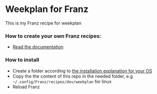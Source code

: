 # Weekplan for Franz
This is my Franz recipe for weekplan

### How to create your own Franz recipes:
* [Read the documentation](https://github.com/meetfranz/plugins)

### How to install

* Create a folder according to [the installation explanation for your OS](https://github.com/meetfranz/plugins/blob/master/docs/integration.md#installation)
* Copy the the content of this repo in the needed folder, e.g `~/.config/Franz/recipes/dev/weekplan` for linux
* Reload Franz

